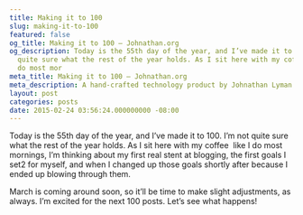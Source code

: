 ```yaml
---
title: Making it to 100
slug: making-it-to-100
featured: false
og_title: Making it to 100 – Johnathan.org
og_description: Today is the 55th day of the year, and I’ve made it to 100. I’m not
  quite sure what the rest of the year holds. As I sit here with my coffee  like I
  do most mor
meta_title: Making it to 100 – Johnathan.org
meta_description: A hand-crafted technology product by Johnathan Lyman
layout: post
categories: posts
date: 2015-02-24 03:56:24.000000000 -08:00
---
```


Today is the 55th day of the year, and I’ve made it to 100. I’m not quite sure what the rest of the year holds. As I sit here with my coffee &nbsp;like I do most mornings, I’m thinking about my first real stent at blogging, the first goals I set2 for myself, and when I changed up those goals shortly after because I ended up blowing through them.

March is coming around soon, so it’ll be time to make slight adjustments, as always. I’m excited for the next 100 posts. Let’s see what happens!

